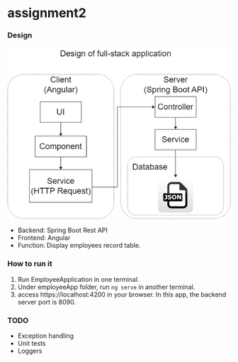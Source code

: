 # assignment2
### Design
![image info](./design.drawio.png "Full stack design of this app")
* Backend: Spring Boot Rest API
* Frontend: Angular
* Function: Display employees record table.

### How to run it
1. Run EmployeeApplication in one terminal.
1. Under employeeApp folder, run `ng serve` in another terminal.
1. access https://localhost:4200 in your browser.
In this app, the backend server port is 8090.

### TODO
* Exception handling
* Unit tests
* Loggers
